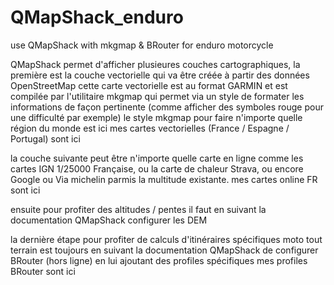 # QMapShack_enduro
use QMapShack with mkgmap & BRouter for enduro motorcycle

QMapShack permet d'afficher plusieures couches cartographiques, la première est la couche vectorielle qui va être créée à partir des données OpenStreetMap
cette carte vectorielle est au format GARMIN et est compilée par l'utilitaire mkgmap qui permet via un style de formater les informations de façon pertinente (comme afficher des symboles rouge pour une difficulté par exemple)
le style mkgmap pour faire n'importe quelle région du monde est ici
mes cartes vectorielles (France / Espagne / Portugal) sont ici

la couche suivante peut être n'importe quelle carte en ligne comme les cartes IGN 1/25000 Française, ou la carte de chaleur Strava, ou encore Google ou Via michelin parmis la multitude existante.
mes cartes online FR sont ici

ensuite pour profiter des altitudes / pentes il faut en suivant la documentation QMapShack configurer les DEM

la dernière étape pour profiter de calculs d'itinéraires spécifiques moto tout terrain est toujours en suivant la documentation QMapShack de configurer BRouter (hors ligne) en lui ajoutant des profiles spécifiques
mes profiles BRouter sont ici